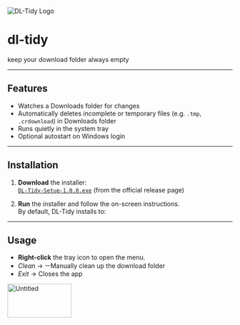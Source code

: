 ![DL-Tidy Logo](./assets/dl-tidy.ico)
# dl-tidy
keep your download folder always empty

---

## Features

- Watches a Downloads folder for changes  
- Automatically deletes incomplete or temporary files (e.g. `.tmp`, `.crdownload`) in Downloads folder
- Runs quietly in the system tray  
- Optional autostart on Windows login  

---

## Installation

1. **Download** the installer:  
   [`DL-Tidy-Setup-1.0.0.exe`](#) (from the official release page)

2. **Run** the installer and follow the on-screen instructions.  
   By default, DL-Tidy installs to:

---
## Usage

- **Right-click** the tray icon to open the menu.  
- *Clean* → ㅡManually clean up the download folder  
- *Exit* → Closes the app
<img width="143" height="76" alt="Untitled" src="https://github.com/user-attachments/assets/80b4c880-8edc-4dcb-9fd2-b4e6e691e7f6" />
